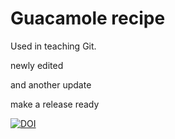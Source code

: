 # Guacamole recipe

Used in teaching Git.

newly edited

and another update

make a release ready




[![DOI](https://sandbox.zenodo.org/badge/473093548.svg)](https://sandbox.zenodo.org/badge/latestdoi/473093548)


